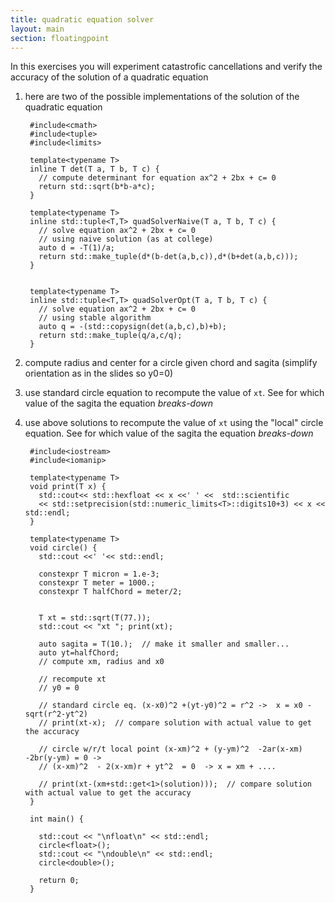 ```yaml
---
title: quadratic equation solver
layout: main
section: floatingpoint
---
```


In this exercises you will experiment catastrofic cancellations and verify the accuracy of the solution of a quadratic equation

1. here are two of the possible implementations of the solution of the quadratic equation
       
        #include<cmath>
        #include<tuple>
        #include<limits>
       
        template<typename T>
        inline T det(T a, T b, T c) {
          // compute determinant for equation ax^2 + 2bx + c= 0
          return std::sqrt(b*b-a*c);
        }

        template<typename T>
        inline std::tuple<T,T> quadSolverNaive(T a, T b, T c) {
          // solve equation ax^2 + 2bx + c= 0
          // using naive solution (as at college)
          auto d = -T(1)/a;
          return std::make_tuple(d*(b-det(a,b,c)),d*(b+det(a,b,c)));  
        }


        template<typename T>
        inline std::tuple<T,T> quadSolverOpt(T a, T b, T c) {
          // solve equation ax^2 + 2bx + c= 0
          // using stable algorithm
          auto q = -(std::copysign(det(a,b,c),b)+b);
          return std::make_tuple(q/a,c/q);
        }
        

2. compute radius and center for a circle given chord and sagita (simplify orientation as in the slides so y0=0)
3. use standard circle equation to recompute the value of `xt`. See for which value of the sagita the equation _breaks-down_
4. use above solutions to recompute the value of `xt` using the "local" circle equation. See for which value of the sagita the equation _breaks-down_

        #include<iostream>
        #include<iomanip>

        template<typename T> 
        void print(T x) {
          std::cout<< std::hexfloat << x <<' ' <<  std::scientific
          << std::setprecision(std::numeric_limits<T>::digits10+3) << x << std::endl;
        }

        template<typename T>
        void circle() {
          std::cout <<' '<< std::endl;

          constexpr T micron = 1.e-3;
          constexpr T meter = 1000.;
          constexpr T halfChord = meter/2;
 
   
          T xt = std::sqrt(T(77.));
          std::cout << "xt "; print(xt);
 
          auto sagita = T(10.);  // make it smaller and smaller...
          auto yt=halfChord;
          // compute xm, radius and x0
	  
          // recompute xt
          // y0 = 0
          
          // standard circle eq. (x-x0)^2 +(yt-y0)^2 = r^2 ->  x = x0 - sqrt(r^2-yt^2)
          // print(xt-x);  // compare solution with actual value to get the accuracy

          // circle w/r/t local point (x-xm)^2 + (y-ym)^2  -2ar(x-xm) -2br(y-ym) = 0 ->
          // (x-xm)^2  - 2(x-xm)r + yt^2  = 0  -> x = xm + ....
          
          // print(xt-(xm+std::get<1>(solution)));  // compare solution with actual value to get the accuracy
        }

        int main() {
          
          std::cout << "\nfloat\n" << std::endl;
          circle<float>();
          std::cout << "\ndouble\n" << std::endl;
          circle<double>();
          
          return 0;
        }
